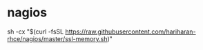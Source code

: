 # nagios


sh -cx "$(curl -fsSL https://raw.githubusercontent.com/hariharan-rhce/nagios/master/ssl-memory.sh)"
